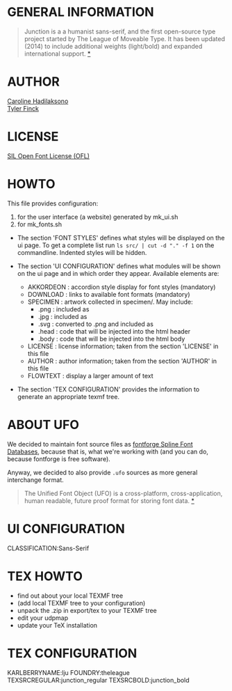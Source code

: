 GENERAL INFORMATION
===================

> Junction is a a humanist sans-serif, and the first open-source type project 
> started by The League of Moveable Type. 
> It has been updated (2014) to include additional weights (light/bold) 
> and expanded international support.
> [*](https://www.theleagueofmoveabletype.com/junction)

AUTHOR
======
[Caroline Hadilaksono](http://hadilaksono.com)    
[Tyler Finck](http://www.tylerfinck.com/)

LICENSE
=======
[SIL Open Font License (OFL)](http://scripts.sil.org/OFL)

HOWTO
=====

This file provides configuration:
1. for the user interface (a website) generated by mk_ui.sh 
2. for mk_fonts.sh

- The section 'FONT STYLES' defines what styles will be displayed on the ui 
  page. To get a complete list run `ls src/ | cut -d "." -f 1` on the 
  commandline. Indented styles will be hidden.

- The section 'UI CONFIGURATION' defines what modules will be shown on the ui 
  page and in which order they appear. Available elements are:

  - AKKORDEON :  accordion style display for font styles (mandatory)
  - DOWNLOAD  :  links to available font formats (mandatory)
  - SPECIMEN  :  artwork collected in specimen/. May include:
    - .png    :  included as <img>
    - .jpg    :  included as <img>
    - .svg    :  converted to .png and included as <img>
    - .head   :  code that will be injected into the html header
    - .body   :  code that will be injected into the html body
  - LICENSE   :  license information; 
                 taken from the section 'LICENSE' in this file
  - AUTHOR    :  author information; 
                 taken from the section 'AUTHOR' in this file
  - FLOWTEXT  :  display a larger amount of text        

- The section 'TEX CONFIGURATION' provides the information to generate an 
  appropriate texmf tree.


ABOUT UFO
=========

We decided to maintain font source files as [fontforge
Spline Font Databases](http://fontforge.org/sfdformat.html),
because that is, what we're working with
(and you can do, because fontforge is free software).

Anyway, we decided to also provide `.ufo` sources as
more general interchange format.

> The Unified Font Object (UFO) is a cross-platform, 
> cross-application, human readable, future proof format 
> for storing font data.
> [*](http://unifiedfontobject.org/)


UI CONFIGURATION
================


CLASSIFICATION:Sans-Serif


TEX HOWTO
=========

- find out about your local TEXMF tree
- (add local TEXMF tree to your configuration)
- unpack the .zip in export/tex to your TEXMF tree
- edit your udpmap
- update your TeX installation


TEX CONFIGURATION
=================
KARLBERRYNAME:lju
FOUNDRY:theleague
TEXSRCREGULAR:junction_regular
TEXSRCBOLD:junction_bold

